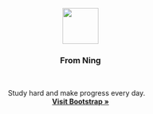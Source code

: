 

<p align="center">
  <a href="https://v4-alpha.getbootstrap.com">
    <img src="http://v4-alpha.getbootstrap.com/assets/brand/bootstrap-solid.svg" width=72 height=72>
  </a>

  <h3 align="center">From Ning</h3>

  <p align="center">
  Study hard and make progress every day.
    <br>
    <a href="https://v4-alpha.getbootstrap.com"><strong>Visit Bootstrap &raquo;</strong></a>
  </p>
</p>
